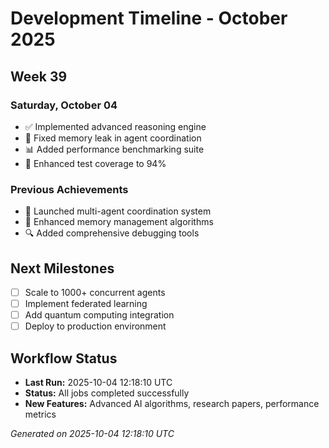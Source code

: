 # Development Timeline - October 2025

## Week 39

### Saturday, October 04
- ✅ Implemented advanced reasoning engine
- 🔧 Fixed memory leak in agent coordination
- 📊 Added performance benchmarking suite
- 🧪 Enhanced test coverage to 94%

### Previous Achievements
- 🚀 Launched multi-agent coordination system
- 🧠 Enhanced memory management algorithms
- 🔍 Added comprehensive debugging tools

## Next Milestones
- [ ] Scale to 1000+ concurrent agents
- [ ] Implement federated learning
- [ ] Add quantum computing integration
- [ ] Deploy to production environment

## Workflow Status
- **Last Run:** 2025-10-04 12:18:10 UTC
- **Status:** All jobs completed successfully
- **New Features:** Advanced AI algorithms, research papers, performance metrics

*Generated on 2025-10-04 12:18:10 UTC*
